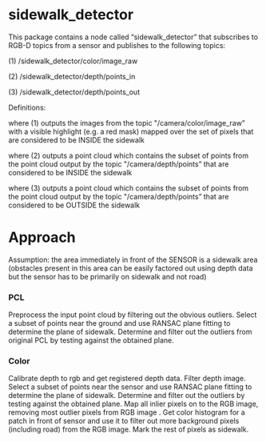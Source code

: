 # sidewalk_detector

This package contains a node called “sidewalk_detector” that subscribes to RGB-D topics from a sensor and publishes to the following topics:

(1) /sidewalk_detector/color/image_raw

(2) /sidewalk_detector/depth/points_in

(3) /sidewalk_detector/depth/points_out

Definitions: 

where (1) outputs the images from the topic "/camera/color/image_raw” with a visible highlight (e.g. a red mask) mapped over the set of pixels that are considered to be INSIDE the sidewalk

where (2) outputs a point cloud which contains the subset of points from the point cloud output by the topic "/camera/depth/points” that are considered to be INSIDE the sidewalk

where (3) outputs a point cloud which contains the subset of points from the point cloud output by the topic "/camera/depth/points” that are considered to be OUTSIDE the sidewalk


# Approach 

Assumption: the area immediately in front of the SENSOR is a sidewalk area (obstacles present in this area can be easily factored out using depth data but the sensor has to be primarily on sidewalk and not road)

### PCL

Preprocess the input point cloud by filtering out the obvious outliers. Select a subset of points near the ground and use RANSAC plane fitting to determine the plane of sidewalk.
Determine and filter out the outliers from original PCL by testing against the obtained plane.

### Color

Calibrate depth to rgb and get registered depth data.
Filter depth image. Select a subset of points near the sensor and use RANSAC plane fitting to determine the plane of sidewalk.
Determine and filter out the outliers by testing against the obtained plane. Map all inlier pixels on to the RGB image, removing most outlier pixels from RGB image . Get color histogram for a patch in front of sensor and use it to filter out more background pixels (including road) from the RGB image. Mark the rest of pixels as sidewalk.
